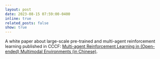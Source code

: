 ```yaml
---
layout: post
date: 2023-08-15 07:59:00-0400
inline: true
related_posts: false
show: true
---
```


A white paper about large-scale pre-trained and multi-agent reinforcement learning published in CCCF: [Multi-agent Reinforcement Learning in (Open-ended) Multimodal Environments (in Chinese)](https://dl.ccf.org.cn/article/articleDetail.html?type=xhtx_thesis&_ack=1&id=6605918436214784#10006-weixin-1-52626-6b3bffd01fdde4900130bc5a2751b6d1).


